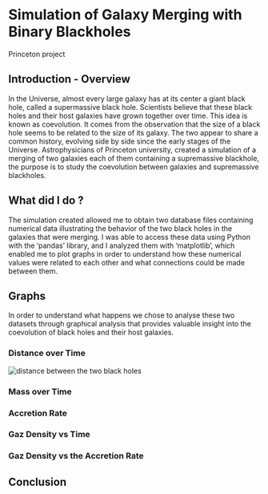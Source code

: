 # Simulation of Galaxy Merging with Binary Blackholes
Princeton project 
## Introduction - Overview
In the Universe, almost every large galaxy has at its center a giant black hole, called a supermassive black hole. Scientists believe that these black holes and their host galaxies have grown together over time. This idea is known as coevolution. It comes from the observation that the size of a black hole seems to be related to the size of its galaxy. The two appear to share a common history, evolving side by side since the early stages of the Universe. 
Astrophysicians of Princeton university, created a simulation of a merging of two galaxies each of them containing a supremassive blackhole, the purpose is to study the coevolution between galaxies and supremassive blackholes.  

## What did I do ? 
The simulation created allowed me to obtain two database files containing numerical data illustrating the behavior of the two black holes in the galaxies that were merging. I was able to access these data using Python with the ‘pandas’ library, and I analyzed them with ‘matplotlib’, which enabled me to plot graphs in order to understand how these numerical values were related to each other and what connections could be made between them.

## Graphs
In order to understand what happens we chose to analyse these two datasets through graphical analysis that provides valuable insight into the coevolution of black holes and their host galaxies. 

### Distance over Time
![distance between the two black holes](https://drive.google.com/uc?export=view&id=1p20UA8iYclDYWttgMMq9dco8-2OKYOGD)



### Mass over Time
### Accretion Rate
### Gaz Density vs Time
### Gaz Density vs the Accretion Rate
## Conclusion 
